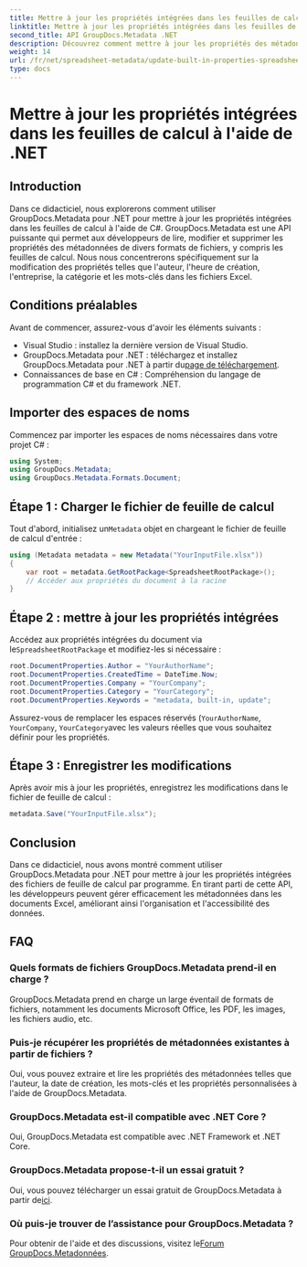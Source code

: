 ```yaml
---
title: Mettre à jour les propriétés intégrées dans les feuilles de calcul à l'aide de .NET
linktitle: Mettre à jour les propriétés intégrées dans les feuilles de calcul à l'aide de .NET
second_title: API GroupDocs.Metadata .NET
description: Découvrez comment mettre à jour les propriétés des métadonnées intégrées dans les fichiers Excel à l'aide de GroupDocs.Metadata pour .NET. Modifiez l'auteur, l'heure de création, l'entreprise et bien plus encore avec C#.
weight: 14
url: /fr/net/spreadsheet-metadata/update-built-in-properties-spreadsheets/
type: docs
---
```

# Mettre à jour les propriétés intégrées dans les feuilles de calcul à l'aide de .NET

## Introduction
Dans ce didacticiel, nous explorerons comment utiliser GroupDocs.Metadata pour .NET pour mettre à jour les propriétés intégrées dans les feuilles de calcul à l'aide de C#. GroupDocs.Metadata est une API puissante qui permet aux développeurs de lire, modifier et supprimer les propriétés des métadonnées de divers formats de fichiers, y compris les feuilles de calcul. Nous nous concentrerons spécifiquement sur la modification des propriétés telles que l'auteur, l'heure de création, l'entreprise, la catégorie et les mots-clés dans les fichiers Excel.
## Conditions préalables
Avant de commencer, assurez-vous d'avoir les éléments suivants :
- Visual Studio : installez la dernière version de Visual Studio.
-  GroupDocs.Metadata pour .NET : téléchargez et installez GroupDocs.Metadata pour .NET à partir du[page de téléchargement](https://releases.groupdocs.com/metadata/net/).
- Connaissances de base en C# : Compréhension du langage de programmation C# et du framework .NET.

## Importer des espaces de noms
Commencez par importer les espaces de noms nécessaires dans votre projet C# :
```csharp
using System;
using GroupDocs.Metadata;
using GroupDocs.Metadata.Formats.Document;
```
## Étape 1 : Charger le fichier de feuille de calcul
 Tout d'abord, initialisez un`Metadata` objet en chargeant le fichier de feuille de calcul d'entrée :
```csharp
using (Metadata metadata = new Metadata("YourInputFile.xlsx"))
{
    var root = metadata.GetRootPackage<SpreadsheetRootPackage>();
    // Accéder aux propriétés du document à la racine
}
```
## Étape 2 : mettre à jour les propriétés intégrées
 Accédez aux propriétés intégrées du document via le`SpreadsheetRootPackage` et modifiez-les si nécessaire :
```csharp
root.DocumentProperties.Author = "YourAuthorName";
root.DocumentProperties.CreatedTime = DateTime.Now;
root.DocumentProperties.Company = "YourCompany";
root.DocumentProperties.Category = "YourCategory";
root.DocumentProperties.Keywords = "metadata, built-in, update";
```
Assurez-vous de remplacer les espaces réservés (`YourAuthorName`, `YourCompany`, `YourCategory`avec les valeurs réelles que vous souhaitez définir pour les propriétés.
## Étape 3 : Enregistrer les modifications
Après avoir mis à jour les propriétés, enregistrez les modifications dans le fichier de feuille de calcul :
```csharp
metadata.Save("YourInputFile.xlsx");
```

## Conclusion
Dans ce didacticiel, nous avons montré comment utiliser GroupDocs.Metadata pour .NET pour mettre à jour les propriétés intégrées des fichiers de feuille de calcul par programme. En tirant parti de cette API, les développeurs peuvent gérer efficacement les métadonnées dans les documents Excel, améliorant ainsi l'organisation et l'accessibilité des données.

## FAQ
### Quels formats de fichiers GroupDocs.Metadata prend-il en charge ?
GroupDocs.Metadata prend en charge un large éventail de formats de fichiers, notamment les documents Microsoft Office, les PDF, les images, les fichiers audio, etc.
### Puis-je récupérer les propriétés de métadonnées existantes à partir de fichiers ?
Oui, vous pouvez extraire et lire les propriétés des métadonnées telles que l'auteur, la date de création, les mots-clés et les propriétés personnalisées à l'aide de GroupDocs.Metadata.
### GroupDocs.Metadata est-il compatible avec .NET Core ?
Oui, GroupDocs.Metadata est compatible avec .NET Framework et .NET Core.
### GroupDocs.Metadata propose-t-il un essai gratuit ?
 Oui, vous pouvez télécharger un essai gratuit de GroupDocs.Metadata à partir de[ici](https://releases.groupdocs.com/).
### Où puis-je trouver de l’assistance pour GroupDocs.Metadata ?
 Pour obtenir de l'aide et des discussions, visitez le[Forum GroupDocs.Metadonnées](https://forum.groupdocs.com/c/metadata/14).